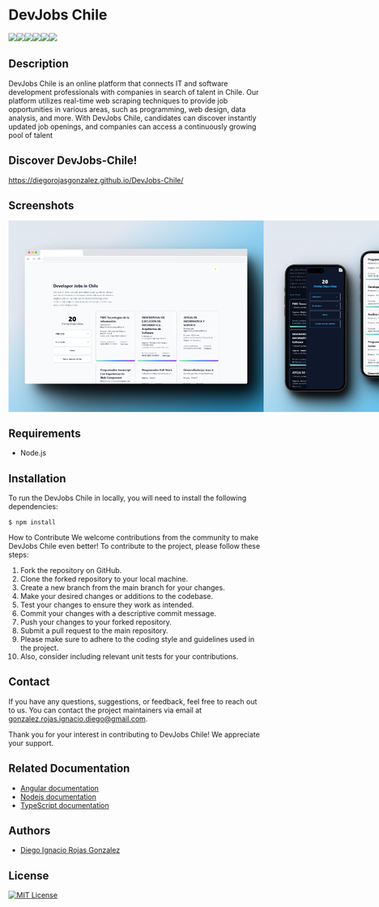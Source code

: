 # DevJobs Chile

<div style="display: flex;">
  <a href="https://legacy.reactjs.org/docs/getting-started.html" target="_blank"> 
    <img src="https://cdn4.iconfinder.com/data/icons/logos-3/600/React.js_logo-1024.png" width="65" />
  </a>
  <a href="https://developer.mozilla.org/es/docs/Web/JavaScript/Guide" target="_blank">
      <img src="https://th.bing.com/th/id/OIP.I5XOh9o_kbTNsXnsIc53aAHaHa?pid=ImgDet&rs=1" width="65" />  
  </a>
  <a href="https://vitejs.dev/guide/" target="_blank">
    <img src="https://manz.dev/assets/software/vitejs.png" width="65" />
  </a>
  <a href="https://v2.tailwindcss.com/docs" target="_blank">
    <img src="https://cdn.icon-icons.com/icons2/2107/PNG/512/file_type_tailwind_icon_130128.png" width="65" />
  </a>
    <a href="https://pptr.dev/" target="_blank">
    <img src="https://images.ctfassets.net/1wryd5vd9xez/4PwY5sMapQmGSS7861OPga/a5aafc72fe1d0e0c3c714dc4986f9fde/https___cdn-images-1.medium.com_max_2000_1_kk8ovQKB-45FsZ8TZM-vjg.png" width="50" />
  </a>
    </a>
    <a href="https://developer.mozilla.org/en-US/docs/Learn/Server-side/Express_Nodejs" target="_blank">
    <img src="https://kajabi-storefronts-production.kajabi-cdn.com/kajabi-storefronts-production/themes/2152454423/settings_images/F1USRDEYRxObo2cGd3kZ_expressjs-logo.png" width="50" />
  </a>
</div>

## Description

DevJobs Chile is an online platform that connects IT and software development professionals with companies in search of talent in Chile. Our platform utilizes real-time web scraping techniques to provide job opportunities in various areas, such as programming, web design, data analysis, and more. With DevJobs Chile, candidates can discover instantly updated job openings, and companies can access a continuously growing pool of talent

## Discover DevJobs-Chile!
  https://diegorojasgonzalez.github.io/DevJobs-Chile/

## Screenshots

<div style="display: flex;">
  <img src="https://raw.githubusercontent.com/DiegoRojasGonzalez/Resources/main/DevJobs-Chile/devjobschiless%20(2).png" width="1200" /> 
  <img src="https://raw.githubusercontent.com/DiegoRojasGonzalez/Resources/main/DevJobs-Chile/devjobschiless%20(1).png" width="1200" /> 
  <img src="https://raw.githubusercontent.com/DiegoRojasGonzalez/Resources/main/DevJobs-Chile/devjobschiless%20(3).png" width="1200" /> 

</div>

## Requirements
- Node.js

## Installation
To run the DevJobs Chile in locally, you will need to install the following dependencies:

```shell
$ npm install
```
How to Contribute
We welcome contributions from the community to make  DevJobs Chile even better! To contribute to the project, please follow these steps:

1. Fork the repository on GitHub.
2. Clone the forked repository to your local machine.
3. Create a new branch from the main branch for your changes.
4. Make your desired changes or additions to the codebase.
5. Test your changes to ensure they work as intended.
6. Commit your changes with a descriptive commit message.
7. Push your changes to your forked repository.
8. Submit a pull request to the main repository.
9. Please make sure to adhere to the coding style and guidelines used in the project.
10. Also, consider including relevant unit tests for your contributions.

## Contact
If you have any questions, suggestions, or feedback, feel free to reach out to us. You can contact the project maintainers via email at gonzalez.rojas.ignacio.diego@gmail.com.

Thank you for your interest in contributing to  DevJobs Chile! We appreciate your support.



## Related Documentation

 - [Angular documentation](https://angular.io/docs)
 - [Nodejs documentation](https://nodejs.org/en/docs)
 - [TypeScript documentation](https://www.typescriptlang.org/docs/)


## Authors

- [Diego Ignacio Rojas Gonzalez](https://github.com/DiegoRojasGonzalez)

## License

[![MIT License](https://img.shields.io/badge/License-MIT-green.svg)](https://choosealicense.com/licenses/mit/)
